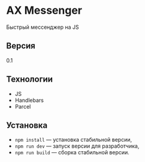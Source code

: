 


# AX Messenger

Быстрый мессенджер на JS

## Версия
0.1

## Технологии
- JS
- Handlebars
- Parcel

## Установка

- `npm install` — установка стабильной версии,
- `npm run dev` — запуск версии для разработчика,
- `npm run build` — сборка стабильной версии.
